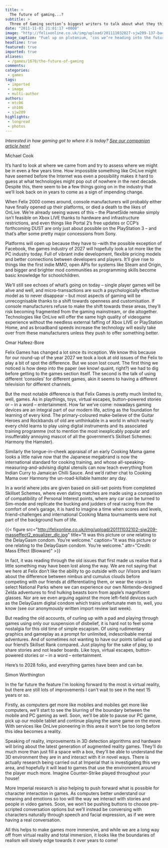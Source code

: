```yaml
---
title: >
  The future of gaming...?
subtitle: >
  Three of Gaming section’s biggest writers to talk about what they think the future holds in store when Felix 2000 rolls around...
date: "2011-11-03 21:01:17 +0000"
image: "http://felixonline.co.uk/img/upload/201111032027-sjw209-137-back-to-the-future.jpg"
image_caption: "Fuel up on plutonium, ‘cos we’re heading into the future! "
headline: true
featured: true
imported: true
aliases:
 - /games/1678/the-future-of-gaming
comments:
categories:
 - games
tags:
 - imported
 - image
 - multi-author
authors:
 - mtc06
 - oh106
 - sjw209
highlights:
 - longread
 - photos
---
```


_Interested in how gaming got to where it is today? [See our companion article here!](http://felixonline.co.uk/games/1667/gaming-through-the-ages-when-this-baby-reaches-88-miles-per-hour/)_

Michael Cook

It’s hard to look at where we came from and try to assess where we might be in even a few years time. How impossible something like OnLive might have seemed before the Internet was even a possibility makes it hard to guess at what technologies might pop out of nowhere in the next decade. Despite this, there seem to be a few things going on in the industry that we’ll look back on in years to come as a sign of impending change.

When Felix 2000 comes around, console manufacturers will probably either have finally opened up their platforms, or died a death to the likes of OnLive. We’re already seeing waves of this – the PlanetSide remake simply isn’t feasible on Xbox LIVE thanks to hardware and infrastructure restrictions, and even things like Portal 2’s free updates or CCP’s forthcoming DUST are only just about possible on the PlayStation 3 – and that’s after some pretty major concessions from Sony.

Platforms will open up because they have to –with the possible exception of Facebook, the games industry of 2027 will hopefully look a lot more like the PC industry today. Full of vibrant indie development, flexible pricing models and better connections between developers and players. It’ll give rise to things like the first indie MMO, open APIs for systems like Steam and Origin, and bigger and brighter mod communities as programming skills become basic knowledge for schoolchildren.

We’ll still see echoes of what’s going on today – single player games will be alive and well, and micro-transactions are such a psychologically effective model as to never disappear – but most aspects of gaming will be unrecognisable thanks to a shift towards openness and customisation. If console manufacturers refuse to make the shift towards these areas, they’ll risk becoming fragmented from the gaming mainstream, or die altogether. Technologies like OnLive will offer the same high quality of videogame experience without the needless external faffing of Xbox LIVE or PlayStation Home, and as broadband speeds increase the technology will easily take over from these manufacturers unless they push to offer something better.

Omar Hafeez-Bore

Felix Games has changed a lot since its inception. We know this because for our round-up of the year 2027 we took a look at old issues of the Felix to play a bit of spot the difference.
 But we soon lost count. The first thing we noticed is how deep into the paper (we know! quaint, right?) we had to dig before getting to the games section itself. The second is the talk of using different ‘consoles’ for different games, akin it seems to having a different television for different channels.

But the most notable difference is that Felix Games is pretty much limited to, well, games. As in playthings, toys, virtual escapes, button-powered stories or – in a word – entertainment.
 How far we’ve come: nowadays gaming devices are an integral part of our modern life, acting as the foundation for learning of every kind. The primary-coloured make-believe of the Guitar Heroes and Rockbands of old are unthinkable in a world in which nearly every child learns to play using digital instruments and its associated training programme (not to mention the most inexplicably popular and insufferably annoying mascot of all the government’s Skillset Schemes: Harmony the Hamster).

Similarly the tongue-in-cheek appraisal of an early Cooking Mama game looks a little naïve now that the Japanese megabrand is now the international standard for cooking training, and whose all-speaking-measuring-and-advising digital utensils can now teach everything from Indian Curry to Jamaican Chilli Sauce. And we’d rather chat to Cooking Mama over Harmony the un-road-killable hamster any day.

In a world where jobs are given based on skill-set points from completed Skillset Schemes, where even dating matches are made using a comparison of compatibility of Personal Interest points, where any car can be turned to Sim-mode and replicate the bucking and judders of real racing from the comfort of one’s garage, it is hard to imagine a time when scores and levels, friend-challenges and international Cooking Mama tournaments were not part of the background hum of life.

{{< figure src="http://felixonline.co.uk/img/upload/201111032102-sjw209-masseffect2_equalizer_dlc.jpg" title="It was this picture or one relating to the DelayGasm condom. You’re welcome." caption="It was this picture or one relating to the DelayGasm condom. You’re welcome." attr="Credit: Mass Effect (Bioware)" >}}

In fact, it was reading through the old issues that first made us realise that a little something may have been lost along the way. We are not saying that we here at Felix don’t like the ability to go outside with our iVisors and learn about the difference between nimbus and cumulus clouds before competing with our friends at differentiating them, or wear the visors in select National Parks where we can experience our own Nintendo-designed Zelda adventures to find hulking beasts born from apple’s magnificent glasses. Nor are we even arguing against the more left-field devices such as the DelayGasm digital condom which trains unfortunate men to, well, you know (see our anonymously written import review last week).

But reading the old accounts, of curling up with a pad and playing through games using only our suspension of disbelief, it is hard not to feel some nostalgia for this old time of simple escapism. Of using rudimentary graphics and gameplay as a prompt for unlimited, indescribable mental adventures. And of sometimes not wanting to have our points tallied up and our friend’s Skillset Rank compared. Just playing for the sake of play, to share stories and not leader boards. Like toys, virtual escapes, button-powered stories or – in a word – entertainment.

Here’s to 2028 folks, and everything games have been and can be.

Simon Worthington

In the far future the feature I'm looking forward to the most is virtual reality, but there are still lots of improvements I can't wait to see in the next 15 years or so.

Firstly, as computers get more like mobiles and mobiles get more like computers, we’ll start to see the blurring of the boundary between the mobile and PC gaming as well. Soon, we’ll be able to pause our PC game, pick up our mobile tablet and continue playing the same game on the move. With services like OnLive pioneering in this area it won't be too long before this idea becomes a reality.

Speaking of reality, improvements in 3D detection algorithms and hardware will bring about the latest generation of augmented reality games. They’ll do much more than just fill a space with a box, they'll be able to understand the 3D environment they are in and interact with it in novel ways. There is actually research being carried out at Imperial that is investigating this very area, and hopefully it will lead to games that use the environment around the player much more. Imagine Counter-Strike played throughout your house!

More Imperial research is also helping to push forward what is possible for character interaction in games. As computers better understand our meaning and emotions so too will the way we interact with stories and people in video games. Soon, we won’t be pushing buttons to choose pre-scripted conversation options but we’ll instead be conversing with characters naturally through speech and facial expression, as if we were having a real conversation.

All this helps to make games more immersive, and while we are a long way off from virtual reality and total immersion, it looks like the boundaries of realism will slowly edge towards it over years to come!
